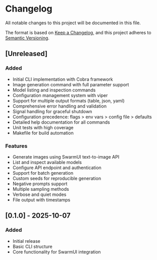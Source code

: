 # Changelog

All notable changes to this project will be documented in this file.

The format is based on [Keep a Changelog](https://keepachangelog.com/en/1.0.0/),
and this project adheres to [Semantic Versioning](https://semver.org/spec/v2.0.0.html).

## [Unreleased]

### Added
- Initial CLI implementation with Cobra framework
- Image generation command with full parameter support
- Model listing and inspection commands
- Configuration management system with viper
- Support for multiple output formats (table, json, yaml)
- Comprehensive error handling and validation
- Signal handling for graceful shutdown
- Configuration precedence: flags > env vars > config file > defaults
- Detailed help documentation for all commands
- Unit tests with high coverage
- Makefile for build automation

### Features
- Generate images using SwarmUI text-to-image API
- List and inspect available models
- Configure API endpoint and authentication
- Support for batch generation
- Custom seeds for reproducible generation
- Negative prompts support
- Multiple sampling methods
- Verbose and quiet modes
- File output with timestamps

## [0.1.0] - 2025-10-07

### Added
- Initial release
- Basic CLI structure
- Core functionality for SwarmUI integration

